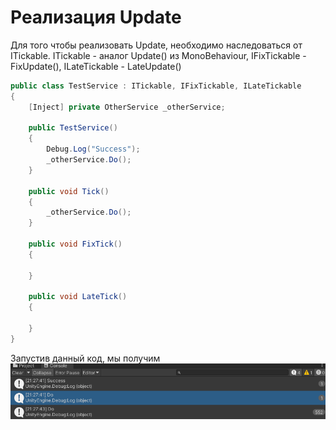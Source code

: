 ﻿# Реализация Update

Для того чтобы реализовать Update, необходимо наследоваться от ITickable.
ITickable - аналог Update() из MonoBehaviour, IFixTickable - FixUpdate(), ILateTickable - LateUpdate()

```c#
public class TestService : ITickable, IFixTickable, ILateTickable
{
    [Inject] private OtherService _otherService;
    
    public TestService()
    {
        Debug.Log("Success");
        _otherService.Do();
    }
    
    public void Tick()
    {
        _otherService.Do();
    }

    public void FixTick()
    {
        
    }

    public void LateTick()
    {
        
    }
}
```
Запустив данный код, мы получим
![s](.\images\tick.png)